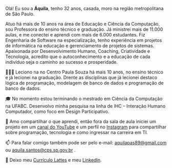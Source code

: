 Olá! Eu sou a **Áquila**, tenho 32 anos, casada, moro na região metropolitana de São Paulo. 

Atuo há mais de 10 anos na área de Educação e Ciência da Computação, sou Professora do ensino técnico e graduação. Já ministrei mais de 11.000 aulas, e me conectei e aprendi com mais de 6.000 estudantes. Fiz Engenharia de Software na especialização, tenho experiência em projetos de informática na educação e gerenciamento de projetos de sistemas. Apaixonada por Desenvolvimento Humano, Coaching, Criatividade e Tecnologia, acredito que o autoconhecimento e a educação de cada indivíduo seja o caminho ao sucesso e prosperidade.

👩🏽‍💻 Leciono na no Centro Paula Souza há mais 10 anos, no ensino técnico e já lecionei na graduação. Drente as disciplinas que já lecionei destaco lógica de programação, modelagem de banco de dados e programação de banco de dados. 

🎓  No momento estou terminando o mestrado em Ciência da Computação na UFABC. Desenvolvo minha pesquisa na linha de IHC – Interação Humano Computador, como foco em Design Participativo.

🚀 Amo compartilhar o que aprendi, então fora da sala de aula iniciei um projeto em um [canal do YouTube](bityli.com/dicasdaproaquila) e um perfil no [Instagram](https://www.instagram.com/dicasdaproaquila/) para compartilhar sobre programação, tecnologia e como ingressar na carreira em TI. 

📫  Para falar comigo também pode ser pelo e-mail: aquilapas89@gmail.com ou aquila.santos@cps.sp.gov.br .

📜 Deixo meu [Currículo Lattes](http://lattes.cnpq.br/8929693771155660) e meu [LinkedIn](https://www.linkedin.com/in/aquilaporfirio/).
